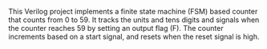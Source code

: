 This Verilog project implements a finite state machine (FSM) based counter that counts from 0 to 59.
It tracks the units and tens digits and signals when the counter reaches 59 by setting an output flag (F). 
The counter increments based on a start signal, and resets when the reset signal is high.
